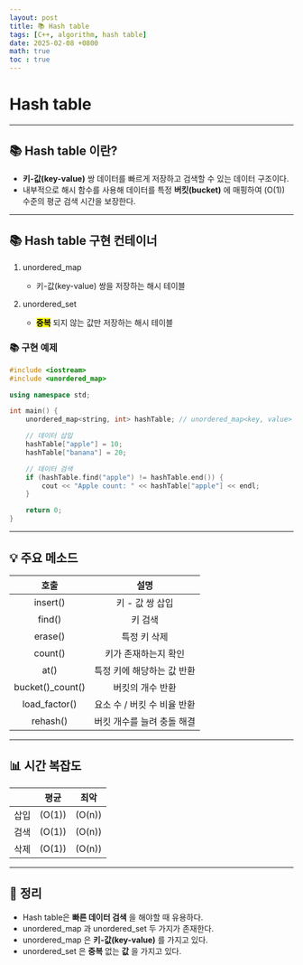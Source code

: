 ```yaml
---
layout: post
title: 📚 Hash table
tags: [C++, algorithm, hash table]
date: 2025-02-08 +0800
math: true
toc : true
---
```



# Hash table


****

## 📚 Hash table 이란?
- **키-값(key-value)** 쌍 데이터를 빠르게 저장하고 검색할 수 있는 데이터 구조이다.
- 내부적으로 해시 함수를 사용해 데이터를 특정 **버킷(bucket)** 에 매핑하여 \(O(1\)) 수준의 평군 검색 시간을 보장한다.


****


## 📚 Hash table 구현 컨테이너

1. unordered_map
   - 키-값(key-value) 쌍을 저장하는 해시 테이블

2. unordered_set
   - **<mark>중복</mark>** 되지 않는 값만 저장하는 해시 테이블


### 📚 구현 예제

```cpp
#include <iostream>
#include <unordered_map>

using namespace std;

int main() {
    unordered_map<string, int> hashTable; // unordered_map<key, value> 변수명;

    // 데이터 삽입
    hashTable["apple"] = 10;
    hashTable["banana"] = 20;

    // 데이터 검색
    if (hashTable.find("apple") != hashTable.end()) {
        cout << "Apple count: " << hashTable["apple"] << endl;
    }

    return 0;
}
```


****


## 💡 주요 메소드

|호출|설명| 
|:-------:|:-------:|
|insert()| 키 - 값 쌍 삽입|
|find()| 키 검색 |
|erase()| 특정 키 삭제|
|count()| 키가 존재하는지 확인|
|at()| 특정 키에 해당하는 값 반환|
|bucket()_count()| 버킷의 개수 반환|
|load_factor()| 요소 수 / 버킷 수 비율 반환|
|rehash()| 버킷 개수를 늘려 충돌 해결|



****


## 📊 시간 복잡도


||평균|최악|
|-----|-----|-----|
|삽입|\(O(1\))|\(O(n\))|
|검색|\(O(1\))|\(O(n\))|
|삭제|\(O(1\))|\(O(n\))|


****


## 📌 정리

- Hash table은 **빠른 데이터 검색** 을 해야할 때 유용하다.
- unordered_map 과 unordered_set 두 가지가 존재한다.
- unordered_map 은 **키-값(key-value)** 를 가지고 있다.
- unordered_set 은 **중복** 없는 **값** 을 가지고 있다.